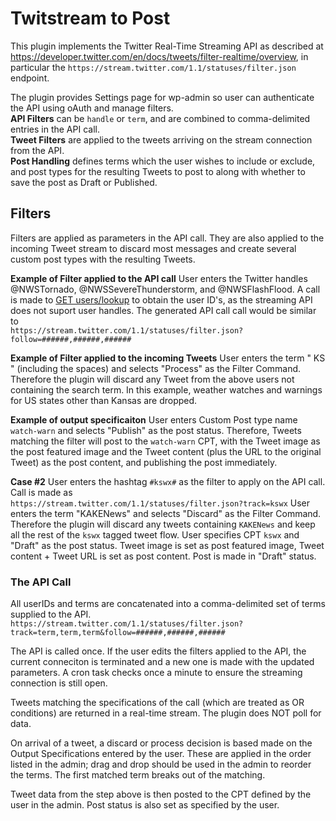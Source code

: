 # Twitstream to Post
This plugin implements the Twitter Real-Time Streaming API as described at https://developer.twitter.com/en/docs/tweets/filter-realtime/overview, in particular the `https://stream.twitter.com/1.1/statuses/filter.json` endpoint.

The plugin provides Settings page for wp-admin so user can authenticate the API using oAuth and manage filters.  
**API Filters** can be `handle` or `term`, and are combined to comma-delimited entries in the API call.  
**Tweet Filters** are applied to the tweets arriving on the stream connection from the API.  
**Post Handling** defines terms which the user wishes to include or exclude, and post types for the resulting Tweets to post to along with whether to save the post as Draft or Published.

## Filters
Filters are applied as parameters in the API call. They are also applied to the incoming Tweet stream to discard most messages and create several custom post types with the resulting Tweets.

**Example of Filter applied to the API call**
User enters the Twitter handles @NWSTornado, @NWSSevereThunderstorm, and @NWSFlashFlood.
A call is made to [GET users/lookup](https://developer.twitter.com/en/docs/accounts-and-users/follow-search-get-users/api-reference/get-users-lookup) to obtain the user ID's, as the streaming API does not suport user handles.
The generated API call call would be similar to<br />`https://stream.twitter.com/1.1/statuses/filter.json?follow=######,######,######`

**Example of Filter applied to the incoming Tweets**
User enters the term " KS " (including the spaces) and selects "Process" as the Filter Command. Therefore the plugin will discard any Tweet from the above users not containing the search term. In this example, weather watches and warnings for US states other than Kansas are dropped.

**Example of output specificaiton**
User enters Custom Post type name `watch-warn` and selects "Publish" as the post status. Therefore, Tweets matching the filter will post to the `watch-warn` CPT, with the Tweet image as the post featured image and the Tweet content (plus the URL to the original Tweet) as the post content, and publishing the post immediately.

**Case #2**
User enters the hashtag `#kswx#` as the filter to apply on the API call. Call is made as <br />`https://stream.twitter.com/1.1/statuses/filter.json?track=kswx`
User enters the term "KAKENews" and selects "Discard" as the Filter Command. Therefore the plugin will discard any tweets containing `KAKENews` and keep all the rest of the `kswx` tagged tweet flow.
User specifies CPT `kswx` and "Draft" as the post status. Tweet image is set as post featured image, Tweet content + Tweet URL is set as post content. Post is made in "Draft" status.


### The API Call
All userIDs and terms are concatenated into a comma-delimited set of terms supplied to the API. <br />`https://stream.twitter.com/1.1/statuses/filter.json?track=term,term,term&follow=######,######,######`

The API is called once. If the user edits the filters applied to the API, the current conneciton is terminated and a new one is made with the updated parameters. A cron task checks once a minute to ensure the streaming connection is still open. 

Tweets matching the specifications of the call (which are treated as OR conditions) are returned in a real-time stream. The plugin does NOT poll for data. 

On arrival of a tweet, a discard or process decision is based made on the Output Specifications entered by the user. These are applied in the order listed in the admin; drag and drop should be used in the admin to reorder the terms. The first matched term breaks out of the matching. 

Tweet data from the step above is then posted to the CPT defined by the user in the admin. Post status is also set as specified by the user.

